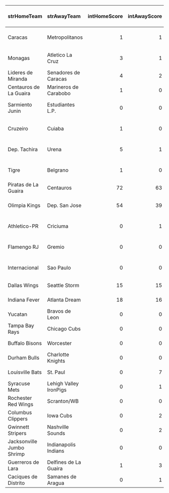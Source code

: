 | strHomeTeam               | strAwayTeam            |   intHomeScore |   intAwayScore | strStatus     | strCountry   | strLeague                | strSport   | Rating   | TV Listing Link                                                                                                 |
|:--------------------------|:-----------------------|---------------:|---------------:|:--------------|:-------------|:-------------------------|:-----------|:---------|:----------------------------------------------------------------------------------------------------------------|
| Caracas                   | Metropolitanos         |              1 |              1 | 59            | VENEZUELA    | Copa Venezuela           | football   | 52       | <a href="https://www.livesoccertv.com/schedules/">Live Soccer TV</a>                                            |
| Monagas                   | Atletico La Cruz       |              3 |              1 | 56            | VENEZUELA    | Copa Venezuela           | football   | 37       | <a href="https://www.livesoccertv.com/schedules/">Live Soccer TV</a>                                            |
| Lideres de Miranda        | Senadores de Caracas   |              4 |              2 | 5th Inning    | VENEZUELA    | LMBP                     | baseball   | 33       | <a href="https://www.youtube.com/@LMBPVE/streams">YouTube</a>                                                   |
| Centauros de La Guaira    | Marineros de Carabobo  |              1 |              0 | 5th Inning    | VENEZUELA    | LMBP                     | baseball   | 32       | <a href="https://www.youtube.com/@LMBPVE/streams">YouTube</a>                                                   |
| Sarmiento Junin           | Estudiantes L.P.       |              0 |              0 | 53            | ARGENTINA    | Liga Profesional         | football   | 32       | <a href="https://www.livesoccertv.com/schedules/">Live Soccer TV</a>                                            |
| Cruzeiro                  | Cuiaba                 |              1 |              0 | 58            | BRAZIL       | Serie A                  | football   | 29       | <a href="https://www.livesoccertv.com/schedules/">Live Soccer TV</a>                                            |
| Dep. Tachira              | Urena                  |              5 |              1 | 59            | VENEZUELA    | Copa Venezuela           | football   | 27       | <a href="https://www.livesoccertv.com/schedules/">Live Soccer TV</a>                                            |
| Tigre                     | Belgrano               |              1 |              0 | 59            | ARGENTINA    | Liga Profesional         | football   | 25       | <a href="https://www.livesoccertv.com/schedules/">Live Soccer TV</a>                                            |
| Piratas de La Guaira      | Centauros              |             72 |             63 | 4th Quarter 6 | VENEZUELA    | Superliga                | basketball | 10       | -                                                                                                               |
| Olimpia Kings             | Dep. San Jose          |             54 |             39 | 3rd Quarter 5 | PARAGUAY     | LNB - Apertura - Winners | basketball | -49      | -                                                                                                               |
| Athletico-PR              | Criciuma               |              0 |              1 | 16            | BRAZIL       | Serie A                  | football   |          | <a href="https://www.livesoccertv.com/schedules/">Live Soccer TV</a>                                            |
| Flamengo RJ               | Gremio                 |              0 |              0 | 17            | BRAZIL       | Serie A                  | football   |          | <a href="https://www.livesoccertv.com/schedules/">Live Soccer TV</a>                                            |
| Internacional             | Sao Paulo              |              0 |              0 | 13            | BRAZIL       | Serie A                  | football   |          | <a href="https://www.livesoccertv.com/schedules/">Live Soccer TV</a>                                            |
| Dallas Wings              | Seattle Storm          |             15 |             15 | 1st Quarter 7 | USA          | WNBA                     | basketball |          | <a href="https://www.wnba.com/schedule?season=2024&month=all">WNBA Schedule</a>                                 |
| Indiana Fever             | Atlanta Dream          |             18 |             16 | 1st Quarter 7 | USA          | WNBA                     | basketball |          | <a href="https://www.wnba.com/schedule?season=2024&month=all">WNBA Schedule</a>                                 |
| Yucatan                   | Bravos de Leon         |              0 |              0 | 1st Inning    | MEXICO       | LMB                      | baseball   |          | <a href="https://www.youtube.com/results?search_query=liga+mexicana+de+beisbol&sp=EgJAAQ%253D%253D">YouTube</a> |
| Tampa Bay Rays            | Chicago Cubs           |              0 |              0 | 3rd Inning    | USA          | MLB                      | baseball   |          | <a href="https://www.mlb.com/schedule">MLB Schedule</a>                                                         |
| Buffalo Bisons            | Worcester              |              0 |              0 | 3rd Inning    | USA          | IL - First stage         | baseball   |          | <a href="http://milb.tv/">MiLB.TV</a>                                                                           |
| Durham Bulls              | Charlotte Knights      |              0 |              0 | 4th Inning    | USA          | IL - First stage         | baseball   |          | <a href="http://milb.tv/">MiLB.TV</a>                                                                           |
| Louisville Bats           | St. Paul               |              0 |              7 | 2nd Inning    | USA          | IL - First stage         | baseball   |          | <a href="http://milb.tv/">MiLB.TV</a>                                                                           |
| Syracuse Mets             | Lehigh Valley IronPigs |              0 |              1 | 3rd Inning    | USA          | IL - First stage         | baseball   |          | <a href="http://milb.tv/">MiLB.TV</a>                                                                           |
| Rochester Red Wings       | Scranton/WB            |              0 |              0 | 3rd Inning    | USA          | IL - First stage         | baseball   |          | <a href="http://milb.tv/">MiLB.TV</a>                                                                           |
| Columbus Clippers         | Iowa Cubs              |              0 |              2 | 1st Inning    | USA          | IL - First stage         | baseball   |          | <a href="http://milb.tv/">MiLB.TV</a>                                                                           |
| Gwinnett Stripers         | Nashville Sounds       |              0 |              2 | 1st Inning    | USA          | IL - First stage         | baseball   |          | <a href="http://milb.tv/">MiLB.TV</a>                                                                           |
| Jacksonville Jumbo Shrimp | Indianapolis Indians   |              0 |              0 | 1st Inning    | USA          | IL - First stage         | baseball   |          | <a href="http://milb.tv/">MiLB.TV</a>                                                                           |
| Guerreros de Lara         | Delfines de La Guaira  |              1 |              3 | 4th Inning    | VENEZUELA    | LMBP                     | baseball   |          | <a href="https://www.youtube.com/@LMBPVE/streams">YouTube</a>                                                   |
| Caciques de Distrito      | Samanes de Aragua      |              0 |              1 | 1st Inning    | VENEZUELA    | LMBP                     | baseball   |          | <a href="https://www.youtube.com/@LMBPVE/streams">YouTube</a>                                                   |